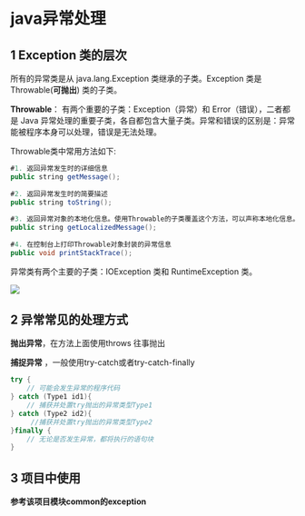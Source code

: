 # java异常处理

## 1 Exception 类的层次

所有的异常类是从 java.lang.Exception 类继承的子类。Exception 类是 Throwable(**可抛出**) 类的子类。

**Throwable**： 有两个重要的子类：Exception（异常）和 Error（错误），二者都是 Java 异常处理的重要子类，各自都包含大量子类。异常和错误的区别是：异常能被程序本身可以处理，错误是无法处理。 

Throwable类中常用方法如下:

```java
#1. 返回异常发生时的详细信息
public string getMessage();
 
#2. 返回异常发生时的简要描述
public string toString();
 
#3. 返回异常对象的本地化信息。使用Throwable的子类覆盖这个方法，可以声称本地化信息。如果子类没有覆盖该方法，则该方法返回的信息与getMessage（）返回的结果相同
public string getLocalizedMessage();
 
#4. 在控制台上打印Throwable对象封装的异常信息
public void printStackTrace();
```



异常类有两个主要的子类：IOException 类和 RuntimeException 类。

![](/img/异常图.png)

## 2 异常常见的处理方式

**抛出异常**，在方法上面使用throws 往事抛出

**捕捉异常** ，一般使用try-catch或者try-catch-finally

```java
try {  
	// 可能会发生异常的程序代码  
} catch (Type1 id1){  
	// 捕获并处置try抛出的异常类型Type1  
} catch (Type2 id2){  
	 //捕获并处置try抛出的异常类型Type2  
}finally {  
	// 无论是否发生异常，都将执行的语句块  
} 
```



## 3 项目中使用

**参考该项目模块common的exception**



